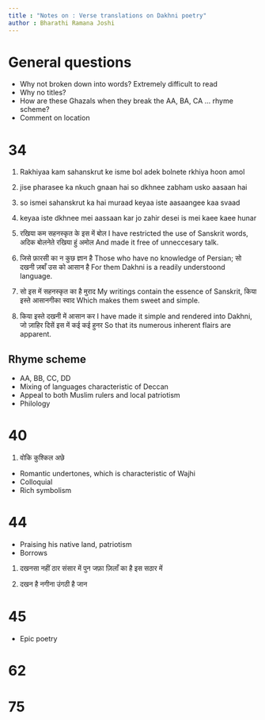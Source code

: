 ```yaml
---
title : "Notes on : Verse translations on Dakhni poetry"
author : Bharathi Ramana Joshi
---
```


# General questions

- Why not broken down into words? Extremely difficult to read
- Why no titles?
- How are these Ghazals when they break the AA, BA, CA ... rhyme scheme?
- Comment on location

# 34

1. Rakhiyaa kam sahanskrut ke isme bol
   adek bolnete rkhiya hoon amol
2. jise pharasee ka nkuch gnaan hai
   so dkhnee zabham usko aasaan hai
3. so ismei sahanskrut ka hai muraad
   keyaa iste aasaangee kaa svaad
4. keyaa iste dkhnee mei aassaan kar
   jo zahir desei is mei kaee kaee hunar

1. रखिया कम सहनस्कृत के इस में बोल 	   I have restricted the use of Sanskrit words,
   अदिक बोलनेते रखिया हुं अमोल	   And made it free of unneccesary talk.

2. जिसे फ़ारसी का न कुछ ज्ञान है	   Those who have no knowledge of Persian;
   सो दखनी ज़बाँ उस को आसान है	   For them Dakhni is a readily understoond language.

3. सो इस में सहनस्कृत का है मुराद	   My writings contain the essence of Sanskrit,
   किया इस्ते आसानगीका स्वाद	      	   Which makes them sweet and simple.

4. किया इस्ते दखनी में आसान कर	   I have made it simple and rendered into Dakhni,
   जो ज़ाहिर दिसें इस में कई कई हुनर	   So that its numerous inherent flairs are apparent.

## Rhyme scheme
- AA, BB, CC, DD
- Mixing of languages characteristic of Deccan
- Appeal to both Muslim rulers and local patriotism
- Philology

# 40

1. वोकि कुश्किल अछे

- Romantic undertones, which is characteristic of Wajhi
- Colloquial
- Rich symbolism

# 44

- Praising his native land, patriotism
- Borrows 

1. दखनसा नहीं ठार संसार में
   पुन जफ़ा ज़िलाँ का है इस सठार में

2. दखन है नगीना उंगठी है जान

# 45

- Epic poetry

# 62
# 75